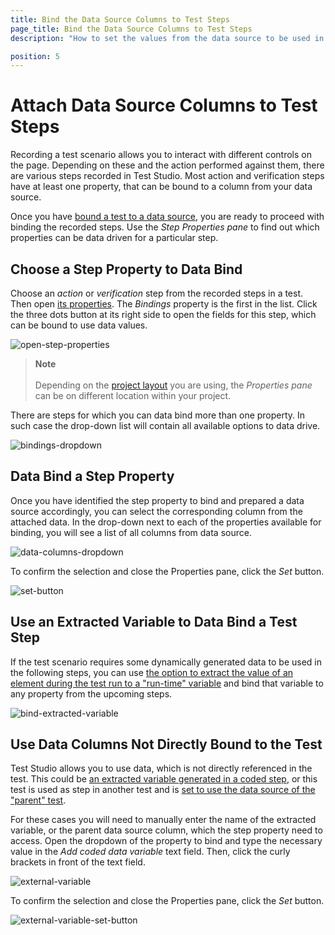 ```yaml
---
title: Bind the Data Source Columns to Test Steps
page_title: Bind the Data Source Columns to Test Steps
description: "How to set the values from the data source to be used in the test steps in Test Studio. Set a column from the data source/excel/csv/database for a enter text step in Test Studio. Parameterize the test in Test Studio. Parameterize the values selected from a drop down/ the values entered in a form"

position: 5
---
```

# Attach Data Source Columns to Test Steps

Recording a test scenario allows you to interact with different controls on the page. Depending on these and the action performed against them, there are various steps recorded in Test Studio. Most action and verification steps have at least one property, that can be bound to a column from your data source.

Once you have <a href="/features/data-driven-testing/bind-test-data-source" target="_blank">bound a test to a data source</a>, you are ready to proceed with binding the recorded steps.
Use the _Step Properties pane_ to find out which properties can be data driven for a particular step.

## Choose a Step Property to Data Bind

Choose an _action_ or _verification_ step from the recorded steps in a test. Then open <a href="/features/test-maintenance/test-step-properties" target="_blank">its properties</a>. The _Bindings_ property is the first in the list. Click the three dots button at its right side to open the fields for this step, which can be bound to use data values.

![open-step-properties](/img/features/data-driven-testing/attach-columns-input-values/open-step-properties.png)

> __Note__
><br>
><br>
> Depending on the <a href="/automated-tests/customize-project/custom-layout" target="_blank">project layout</a> you are using, the _Properties pane_ can be on different location within your project.

There are steps for which you can data bind more than one property. In such case the drop-down list will contain all available options to data drive.

![bindings-dropdown](/img/features/data-driven-testing/attach-columns-input-values/bindings-dropdown.png)

## Data Bind a Step Property

Once you have identified the step property to bind and prepared a data source accordingly, you can select the corresponding column from the attached data. In the drop-down next to each of the properties available for binding, you will see a list of all columns from data source.

![data-columns-dropdown](/img/features/data-driven-testing/attach-columns-input-values/data-columns-dropdown.png)

To confirm the selection and close the Properties pane, click the _Set_ button.

![set-button](/img/features/data-driven-testing/attach-columns-input-values/set-button.png)

## Use an Extracted Variable to Data Bind a Test Step

If the test scenario requires some dynamically generated data to be used in the following steps, you can use <a href="/features/recorder/verifications/extraction" target="_blank">the option to extract the value of an element during the test run to a "run-time" variable</a> and bind that variable to any property from the upcoming steps.

![bind-extracted-variable](/img/features/data-driven-testing/attach-columns-input-values/bind-extracted-variable.png)

## Use Data Columns Not Directly Bound to the Test

Test Studio allows you to use data, which is not directly referenced in the test. This could be <a href="/advanced-topics/coded-samples/general/extracted-variables-in-code" target="_blank">an extracted variable generated in a coded step</a>, or this test is used as step in another test and is <a href="/advanced-topics/coded-samples/general/extracted-variables-in-code" target="_blank">set to use the data source of the "parent" test</a>.

For these cases you will need to manually enter the name of the extracted variable, or the parent data source column, which the step property need to access. Open the dropdown of the property to bind and type the necessary value in the _Add coded data variable_ text field. Then, click the curly brackets in front of the text field.

![external-variable](/img/features/data-driven-testing/attach-columns-input-values/external-variable.png)

To confirm the selection and close the Properties pane, click the _Set_ button.

![external-variable-set-button](/img/features/data-driven-testing/attach-columns-input-values/external-variable-set-button.png)

